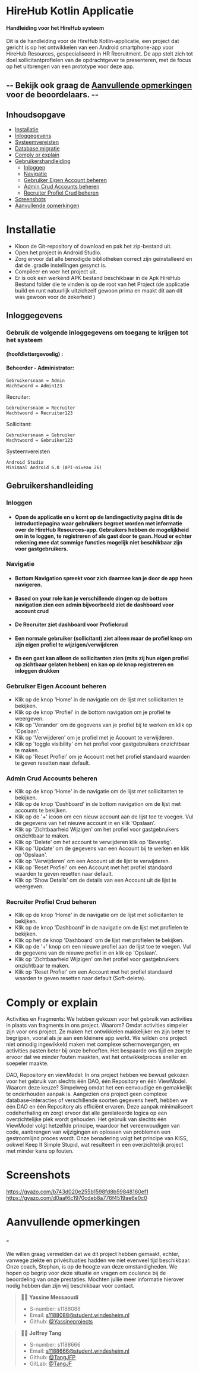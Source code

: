 # HireHub Kotlin Applicatie

#### Handleiding voor het HireHub systeem
Dit is de handleiding voor de HireHub Kotlin-applicatie, een project dat gericht is op het ontwikkelen van een Android smartphone-app voor HireHub Resources, gespecialiseerd in HR Recruitment. De app stelt zich tot doel sollicitantprofielen van de opdrachtgever te presenteren, met de focus op het uitbrengen van een prototype voor deze app.
##   -- Bekijk ook graag de <a href="#aanvullende-opmerkingen" target="_new">Aanvullende opmerkingen</a> voor de beoordelaars. --
## Inhoudsopgave
- [Installatie](#installatie)
- [Inloggegevens](#inloggegevens)
- [Systeemvereisten](#systeemvereisten)
- [Database migratie](#database-migratie)
- [Comply or explain](#comply-or-explain)
- [Gebruikershandleiding](#gebruikershandleiding)
    - [Inloggen](#inloggen)
    - [Navigatie](#navigatie)
    - [Gebruiker Eigen Account beheren](#gebruiker-eigen-account-beheren)
    - [Admin Crud Accounts beheren](#admin-crud-accounts-beheren)
    - [Recruiter Profiel Crud beheren](#recruiter-profiel-crud-beheren)
- [Screenshots](#screenshots)
- [Aanvullende opmerkingen](#aanvullende-opmerkingen)


# Installatie

- Kloon de Git-repository of download en pak het zip-bestand uit.
- Open het project in Android Studio.
- Zorg ervoor dat alle benodigde bibliotheken correct zijn geïnstalleerd en dat de .gradle instellingen gesynct is.
- Compileer en voer het project uit.
- Er is ook een werkend APK bestand beschikbaar in de Apk HireHub Bestand folder die te vinden is op de root van het Project (de applicatie build en runt natuurlijk uitzichzelf gewoon prima en maakt dit aan dit was gewoon voor de zekerheid )


## Inloggegevens

### Gebruik de volgende inloggegevens om toegang te krijgen tot het systeem

#### (hoofdlettergevoelig) :

#### Beheerder - Administrator:

    Gebruikersnaam = Admin
    Wachtwoord = Admin123
Recruiter:

    Gebruikersnaam = Recruiter
    Wachtwoord = Recruiter123

Sollicitant:

    Gebruikersnaam = Gebruiker
    Wachtwoord = Gebruiker123

Systeemvereisten

    Android Studio
    Minimaal Android 6.0 (API-niveau 26)


## Gebruikershandleiding

### Inloggen

- #### Open de applicatie en u komt op de landingactivity pagina dit is de introductiepagina waar gebruikers begroet worden met informatie over de HireHub Resources-app. Gebruikers hebben de mogelijkheid om in te loggen, te registreren of als gast door te gaan. Houd er echter rekening mee dat sommige functies mogelijk niet beschikbaar zijn voor gastgebruikers.

### Navigatie

- #### Bottom Navigation spreekt voor zich daarmee kan je door de app heen navigeren.
- #### Based on your role kan je verschillende dingen op de bottom navigation zien een admin bijvoorbeeld ziet de dashboard voor account crud
- #### De Recruiter ziet dashboard voor Profielcrud
- #### Een normale gebruiker (sollicitant) ziet alleen maar de profiel knop om zijn eigen profiel te wijzigen/verwijderen
- #### En een gast kan alleen de sollicitanten zien (mits zij hun eigen profiel op zichtbaar gelaten hebben) en kan op de knop registreren en inloggen drukken



### Gebruiker Eigen Account beheren
- Klik op de knop  'Home' in de navigatie om de lijst met sollicitanten te bekijken.
- Klik op de knop 'Profiel' in de bottom navigation om je profiel te weergeven.
- Klik op 'Verander' om de gegevens van je profiel bij te werken en klik op 'Opslaan'.
- Klik op 'Verwijderen' om je profiel met je Account te verwijderen.
- Klik op 'toggle visibility' om het profiel voor gastgebruikers onzichtbaar te maken.
- Klik op 'Reset Profiel' om je Account met het profiel standaard waarden te geven resetten naar default.



### Admin Crud Accounts beheren
- Klik op de knop  'Home' in de navigatie om de lijst met sollicitanten te bekijken.
- Klik op de knop 'Dashboard' in de bottom navigation om de lijst met accounts te bekijken.
- Klik op de '+' icoon om een nieuw account aan de lijst toe te voegen.
  Vul de gegevens van het nieuwe account in en klik 'Opslaan'.
- Klik op 'Zichtbaarheid Wijzigen' om het profiel voor gastgebruikers onzichtbaar te maken.
- Klik op 'Delete' om het account te verwijderen klik op 'Bevestig'.
- Klik op 'Update' om de gegevens van een Account bij te werken en klik op 'Opslaan'.
- Klik op 'Verwijderen' om een Account uit de lijst te verwijderen.
- Klik op 'Reset Profiel' om een Account met het profiel standaard waarden te geven resetten naar default.
- Klik op 'Show Details' om de details van een Account uit de lijst te weergeven.



### Recruiter Profiel Crud beheren
- Klik op de knop  'Home' in de navigatie om de lijst met sollicitanten te bekijken.
- Klik op de knop  'Dashboard' in de navigatie om de lijst met profielen te bekijken.
- Klik op het de knop 'Dashboard' om de lijst met profielen te bekijken.
- Klik op de '+' knop om een nieuwe profiel aan de lijst toe te voegen.
  Vul de gegevens van de nieuwe profiel in en klik op 'Opslaan'.
- Klik op 'Zichtbaarheid Wijzigen' om het profiel voor gastgebruikers onzichtbaar te maken.
- Klik op 'Reset Profiel' om een Account met het profiel standaard waarden te geven resetten naar default (Soft-delete).


# Comply or explain
Activities en Fragments:
We hebben gekozen voor het gebruik van activities in plaats van fragments in ons project. Waarom? Omdat activities simpeler zijn voor ons project. Ze maken het ontwikkelen makkelijker en zijn beter te begrijpen, vooral als je aan een kleinere app werkt. We wilden ons project niet onnodig ingewikkeld maken met complexe schermovergangen, en activities pasten beter bij onze behoeften. Het bespaarde ons tijd en zorgde ervoor dat we minder fouten maakten, wat het ontwikkelproces sneller en soepeler maakte.

DAO, Repository en viewModel:
In ons project hebben we bewust gekozen voor het gebruik van slechts één DAO, één Repository en één ViewModel. Waarom deze keuze? Simpelweg omdat het een eenvoudige en gemakkelijk te onderhouden aanpak is. Aangezien ons project geen complexe database-interacties of verschillende soorten gegevens heeft, hebben we één DAO en één Repository als efficiënt ervaren. Deze aanpak minimaliseert codeherhaling en zorgt ervoor dat alle gerelateerde logica op een overzichtelijke plek wordt gehouden. Het gebruik van slechts één ViewModel volgt hetzelfde principe, waardoor het vereenvoudigen van code, aanbrengen van wijzigingen en oplossen van problemen een gestroomlijnd proces wordt. Onze benadering volgt het principe van KISS, ookwel Keep It Simple Stupid, wat resulteert in een overzichtelijk project met minder kans op fouten.

# Screenshots
https://gyazo.com/b743d020e255b1598fd8b59848160ef1
https://gyazo.com/d0aaf6c1970cdeb8a776f4519ae6e0c0
# Aanvullende opmerkingen

### -
We willen graag vermelden dat we dit project hebben gemaakt, echter, vanwege ziekte en privésituaties hadden we niet evenveel tijd beschikbaar. Onze coach, Stephan, is op de hoogte van deze omstandigheden. We hopen op begrip voor deze situatie en vragen om coulance bij de beoordeling van onze prestaties. Mochten jullie meer informatie hierover nodig hebben dan zijn wij beschikbaar voor contact.


> 👨‍🎓 **Yassine Messaoudi**
>
> - S-number: s1188088
> - Email: [s1188088@student.windesheim.nl](mailto:s1188088@student.windesheim.nl)
> - Github: [@Yassineprojects](https://github.com/Yassmakers)

> 👨‍🎓 **Jeffrey Tang**
>
> - S-number: s1188666
> - Email: [s1188666@student.windesheim.nl](mailto:s1188666@student.windesheim.nl)
> - Github: [@TangJFP](https://github.com/TangJFP)
> - GitLab: [@TangJF](https://gitlab.com/TangJF)

